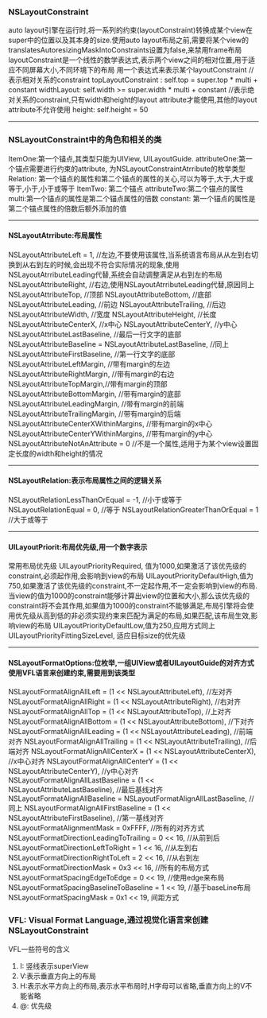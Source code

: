 ### NSLayoutConstraint
auto layout引擎在运行时,将一系列的约束(layoutConstraint)转换成某个view在super中的位置以及其本身的size.使用auto layout布局之前,需要将某个view的translatesAutoresizingMaskIntoConstraints设置为false,来禁用frame布局
layoutConstraint是一个线性的数学表达式,表示两个view之间的相对位置,用于适应不同屏幕大小,不同环境下的布局
用一个表达式来表示某个layoutConstraint
//表示相对关系的constraint
topLayoutConstraint : self.top = super.top * multi + constant 
widthLayout: self.width >= super.width * multi + constant
//表示绝对关系的constraint,只有width和height的layout attribute才能使用,其他的layout attribute不允许使用
height: self.height = 50
***
### NSLayoutConstraint中的角色和相关的类
ItemOne:第一个锚点,其类型只能为UIView, UILayoutGuide.
attributeOne:第一个锚点需要进行约束的attribute, 为NSLayoutConstraintAtrribute的枚举类型
Relation: 第一个锚点的属性和第二个锚点的属性的关心,可以为等于,大于,大于或等于,小于,小于或等于
ItemTwo: 第二个锚点
attributeTwo:第二个锚点的属性
multi:第一个锚点的属性是第二个锚点属性的倍数
constant: 第一个锚点的属性是第二个锚点属性的倍数后额外添加的值
***
#### NSLayoutAtrribute:布局属性
NSLayoutAttributeLeft = 1, //左边,不要使用该属性,当系统语言布局从从左到右切换到从右到左的时候,会出现不符合实际情况的现象,使用NSLayoutAtrributeLeading代替,系统会自动调整满足从右到左的布局
NSLayoutAttributeRight, //右边,使用NSLayoutAtrributeLeading代替,原因同上
NSLayoutAttributeTop, //顶部
NSLayoutAttributeBottom, //底部
NSLayoutAttributeLeading, //前边
NSLayoutAttributeTrailing, //后边
NSLayoutAttributeWidth, //宽度
NSLayoutAttributeHeight, //长度
NSLayoutAttributeCenterX, //x中心
NSLayoutAttributeCenterY, //y中心
NSLayoutAttributeLastBaseline, //最后一行文字的底部
NSLayoutAttributeBaseline = NSLayoutAttributeLastBaseline, //同上
NSLayoutAttributeFirstBaseline, //第一行文字的底部
NSLayoutAttributeLeftMargin, //带有margin的左边
NSLayoutAttributeRightMargin, //带有margin的右边
NSLayoutAttributeTopMargin,//带有margin的顶部
NSLayoutAttributeBottomMargin, //带有margin的底部
NSLayoutAttributeLeadingMargin, //带有margin的前端
NSLayoutAttributeTrailingMargin, //带有margin的后端
NSLayoutAttributeCenterXWithinMargins, //带有margin的x中心
NSLayoutAttributeCenterYWithinMargins, //带有margin的y中心
NSLayoutAttributeNotAnAttribute = 0 //不是一个属性,适用于为某个view设置固定长度的width和height的情况
***
#### NSLayoutRelation:表示布局属性之间的逻辑关系
NSLayoutRelationLessThanOrEqual = -1, //小于或等于
NSLayoutRelationEqual = 0, //等于
NSLayoutRelationGreaterThanOrEqual = 1 //大于或等于
***
#### UILayoutPriorit:布局优先级,用一个数字表示
常用布局优先级
UILayoutPriorityRequired, 值为1000,如果激活了该优先级的constraint,必须起作用,会影响到view的布局
UILayoutPriorityDefaultHigh,值为750,如果激活了该优先级的constraint,不一定起作用,不一定会影响到view的布局.当view的值为1000的constraint能够计算出view的位置和大小,那么该优先级的constraint将不会其作用,如果值为1000的constraint不能够满足,布局引擎将会使用优先级从高到低的非必须实现约束来匹配为满足的布局,如果匹配,该布局生效,影响view的布局
UILayoutPriorityDefaultLow,值为250,应用方式同上
UILayoutPriorityFittingSizeLevel, 适应目标size的优先级
***
#### NSLayoutFormatOptions:位枚举,一组UIView或者UILayoutGuide的对齐方式 使用VFL语言来创建约束,需要用到该类型
NSLayoutFormatAlignAllLeft = (1 << NSLayoutAttributeLeft), //左对齐
NSLayoutFormatAlignAllRight = (1 << NSLayoutAttributeRight), //右对齐
NSLayoutFormatAlignAllTop = (1 << NSLayoutAttributeTop), //上对齐
NSLayoutFormatAlignAllBottom = (1 << NSLayoutAttributeBottom), //下对齐
NSLayoutFormatAlignAllLeading = (1 << NSLayoutAttributeLeading), //前端对齐
NSLayoutFormatAlignAllTrailing = (1 << NSLayoutAttributeTrailing), //后端对齐
NSLayoutFormatAlignAllCenterX = (1 << NSLayoutAttributeCenterX), //x中心对齐
NSLayoutFormatAlignAllCenterY = (1 << NSLayoutAttributeCenterY), //y中心对齐
NSLayoutFormatAlignAllLastBaseline = (1 << NSLayoutAttributeLastBaseline), //最后基线对齐
NSLayoutFormatAlignAllBaseline = NSLayoutFormatAlignAllLastBaseline, //同上
NSLayoutFormatAlignAllFirstBaseline = (1 << NSLayoutAttributeFirstBaseline), //第一基线对齐
NSLayoutFormatAlignmentMask = 0xFFFF, //所有的对齐方式
NSLayoutFormatDirectionLeadingToTrailing = 0 << 16, //从前到后
NSLayoutFormatDirectionLeftToRight = 1 << 16, //从左到右
NSLayoutFormatDirectionRightToLeft = 2 << 16, //从右到左
NSLayoutFormatDirectionMask = 0x3 << 16, //所有的布局方式
NSLayoutFormatSpacingEdgeToEdge = 0 << 19, //使用edge来布局
NSLayoutFormatSpacingBaselineToBaseline = 1 << 19, //基于baseLine布局
NSLayoutFormatSpacingMask = 0x1 << 19, 间距方式
### VFL: Visual Format Language,通过视觉化语言来创建NSLayoutConstraint
VFL一些符号的含义
1. I: 竖线表示superView 
2. V:表示垂直方向上的布局
3. H:表示水平方向上的布局,表示水平布局时,H字母可以省略,垂直方向上的V不能省略
4. @: 优先级



